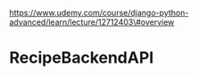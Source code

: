 https://www.udemy.com/course/django-python-advanced/learn/lecture/12712403\#overview
# RecipeBackendAPI
